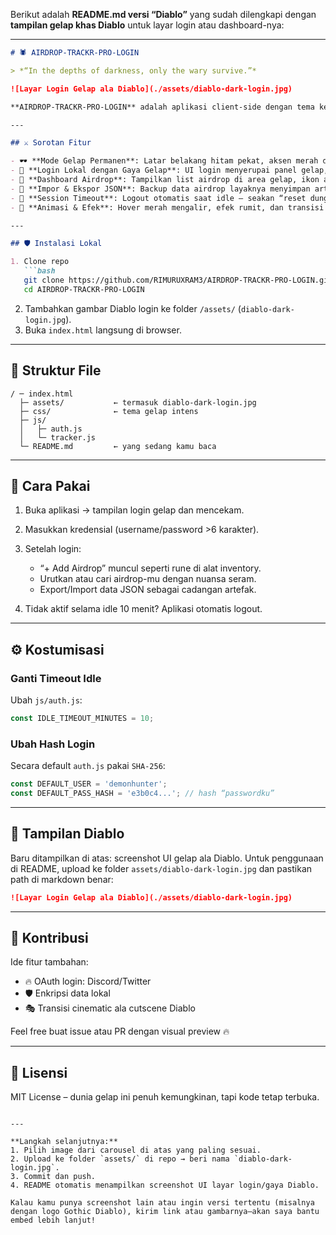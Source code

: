 Berikut adalah **README.md versi “Diablo”** yang sudah dilengkapi dengan **tampilan gelap khas Diablo** untuk layar login atau dashboard-nya:

---

````markdown
# 🕷️ AIRDROP‑TRACKR‑PRO‑LOGIN

> *“In the depths of darkness, only the wary survive.”*

![Layar Login Gelap ala Diablo](./assets/diablo-dark-login.jpg)

**AIRDROP‑TRACKR‑PRO‑LOGIN** adalah aplikasi client-side dengan tema kelam dan atmosferik — seperti masuk ke dalam dungeon Diablo saat kamu berburu airdrop kripto.

---

## ⚔️ Sorotan Fitur

- 🕶️ **Mode Gelap Permanen**: Latar belakang hitam pekat, aksen merah darah.
- 🔐 **Login Lokal dengan Gaya Gelap**: UI login menyerupai panel gelap, tombol berpendar merah.
- 🧭 **Dashboard Airdrop**: Tampilkan list airdrop di area gelap, ikon api dan tombol klaim bergaya rune.
- 🔄 **Impor & Ekspor JSON**: Backup data airdrop layaknya menyimpan artefak dungeon.
- 🧹 **Session Timeout**: Logout otomatis saat idle — seakan “reset dungeon” setelah 10 menit.
- 🏹 **Animasi & Efek**: Hover merah mengalir, efek rumit, dan transisi cinematic.

---

## 🛡️ Instalasi Lokal

1. Clone repo  
   ```bash
   git clone https://github.com/RIMURUXRAM3/AIRDROP-TRACKR-PRO-LOGIN.git
   cd AIRDROP-TRACKR-PRO-LOGIN
````

2. Tambahkan gambar Diablo login ke folder `/assets/` (`diablo-dark-login.jpg`).
3. Buka `index.html` langsung di browser.

---

## 🧩 Struktur File

```
/ ─ index.html        
  ├─ assets/           ← termasuk diablo-dark-login.jpg
  ├─ css/              ← tema gelap intens
  ├─ js/
  │   ├─ auth.js
  │   └─ tracker.js
  └─ README.md         ← yang sedang kamu baca
```

---

## 🎯 Cara Pakai

1. Buka aplikasi → tampilan login gelap dan mencekam.
2. Masukkan kredensial (username/password >6 karakter).
3. Setelah login:

   * “+ Add Airdrop” muncul seperti rune di alat inventory.
   * Urutkan atau cari airdrop-mu dengan nuansa seram.
   * Export/Import data JSON sebagai cadangan artefak.
4. Tidak aktif selama idle 10 menit? Aplikasi otomatis logout.

---

## ⚙️ Kostumisasi

### Ganti Timeout Idle

Ubah `js/auth.js`:

```js
const IDLE_TIMEOUT_MINUTES = 10;
```

### Ubah Hash Login

Secara default `auth.js` pakai `SHA‑256`:

```js
const DEFAULT_USER = 'demonhunter';
const DEFAULT_PASS_HASH = 'e3b0c4...'; // hash “passwordku”
```

---

## 📸 Tampilan Diablo

Baru ditampilkan di atas: screenshot UI gelap ala Diablo.
Untuk penggunaan di README, upload ke folder `assets/diablo-dark-login.jpg` dan pastikan path di markdown benar:

```markdown
![Layar Login Gelap ala Diablo](./assets/diablo-dark-login.jpg)
```

---

## 🧱 Kontribusi

Ide fitur tambahan:

* 🔥 OAuth login: Discord/Twitter
* 🛡️ Enkripsi data lokal
* 🎭 Transisi cinematic ala cutscene Diablo

Feel free buat issue atau PR dengan visual preview 🔥

---

## 🧾 Lisensi

MIT License – dunia gelap ini penuh kemungkinan, tapi kode tetap terbuka.

```

---

**Langkah selanjutnya:**
1. Pilih image dari carousel di atas yang paling sesuai.
2. Upload ke folder `assets/` di repo → beri nama `diablo-dark-login.jpg`.
3. Commit dan push.
4. README otomatis menampilkan screenshot UI layar login/gaya Diablo.

Kalau kamu punya screenshot lain atau ingin versi tertentu (misalnya dengan logo Gothic Diablo), kirim link atau gambarnya—akan saya bantu embed lebih lanjut!
```
